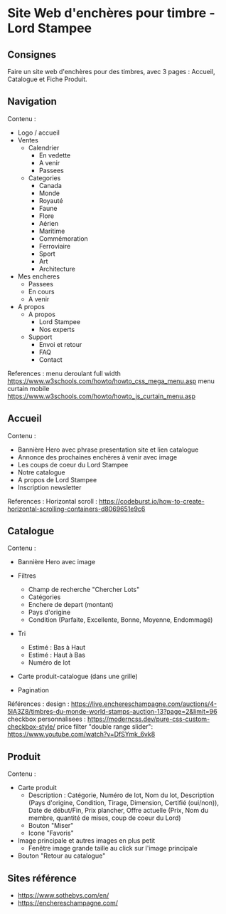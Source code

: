 # Site Web d'enchères pour timbre - Lord Stampee

## Consignes
Faire un site web d'enchères pour des timbres, avec 3 pages : Accueil, Catalogue et Fiche Produit.

## Navigation

Contenu :
- Logo / accueil
- Ventes
    - Calendrier
        - En vedette
        - A venir
        - Passees
    - Categories
        - Canada
        - Monde
        - Royauté
        - Faune
        - Flore
        - Aérien
        - Maritime
        - Commémoration
        - Ferroviaire
        - Sport
        - Art
        - Architecture
- Mes encheres
    - Passees
    - En cours
    - A venir
- A propos
    - A propos
        - Lord Stampee
        - Nos experts
    - Support 
        - Envoi et retour
        - FAQ
        - Contact

References :
menu deroulant full width
https://www.w3schools.com/howto/howto_css_mega_menu.asp
menu curtain mobile
https://www.w3schools.com/howto/howto_js_curtain_menu.asp 


## Accueil

Contenu :
- Bannière Hero avec phrase presentation site et lien catalogue
- Annonce des prochaines enchères à venir avec image
- Les coups de coeur du Lord Stampee
- Notre catalogue
- A propos de Lord Stampee
- Inscription newsletter

References :
Horizontal scroll : https://codeburst.io/how-to-create-horizontal-scrolling-containers-d8069651e9c6 

## Catalogue

Contenu :
- Bannière Hero avec image
- Filtres 
    - Champ de recherche "Chercher Lots"
    - Catégories
    - Enchere de depart (montant)
    - Pays d'origine
    - Condition (Parfaite, Excellente, Bonne, Moyenne, Endommagé)
    
- Tri 
    - Estimé : Bas à Haut  
    - Estimé : Haut à Bas
    - Numéro de lot
- Carte produit-catalogue (dans une grille)
- Pagination

Références : 
design :
https://live.enchereschampagne.com/auctions/4-5IA3Z8/timbres-du-monde-world-stamps-auction-13?page=2&limit=96
checkbox personnalisees :
https://moderncss.dev/pure-css-custom-checkbox-style/
price filter "double range slider":
https://www.youtube.com/watch?v=DfSYmk_6vk8

## Produit

Contenu :
- Carte produit
    - Description : Catégorie, Numéro de lot, Nom du lot, Description (Pays d'origine, Condition, Tirage, Dimension, Certifié (oui/non)), Date de début/Fin, Prix plancher, Offre actuelle (Prix, Nom du membre, quantité de mises, coup de coeur du Lord)
    - Bouton "Miser"
    - Icone "Favoris"
- Image principale et autres images en plus petit
    - Fenêtre image grande taille au click sur l'image principale
- Bouton "Retour au catalogue"

## Sites référence
- https://www.sothebys.com/en/
- https://enchereschampagne.com/ 